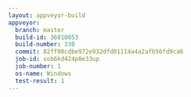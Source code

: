 ```yaml
---
layout: appveyor-build
appveyor:
  branch: master
  build-id: 36810053
  build-number: 330
  commit: 82ff00cdbe972e932dfd01114a4a2afb50fd9ca6
  job-id: sob6kd424p0e33up
  job-number: 1
  os-name: Windows
  test-result: 1
---
```

